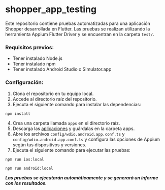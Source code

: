 # shopper_app_testing

Este repositorio contiene pruebas automatizadas para una aplicación Shopper desarrollada en Flutter. Las pruebas se realizan utilizando la herramienta Appium Flutter Driver y se encuentran en la carpeta `test/`.

### Requisitos previos:

* Tener instalado Node.js
* Tener instalado npm
* Tener instalado Android Studio o Simulator.app

### Configuración:

1. Clona el repositorio en tu equipo local.
2. Accede al directorio raíz del repositorio.
3. Ejecuta el siguiente comando para instalar las dependencias:
```
npm install
```
4. Crea una carpeta llamada `apps` en el directorio raíz.
5. Descarga las [aplicaciones](https://drive.google.com/drive/folders/1dz2JNq4JSZFyaqKYLmGei34uNj7WQ4zy?usp=drive_link) y guárdalas en la carpeta apps.
6. Abre los archivos `config/wdio.android.app.conf.ts` y `config/wdio.android.app.conf.ts` y configura las opciones de Appium según tus dispositivos y versiones.
7. Ejecuta el siguiente comando para ejecutar las pruebas:
```
npm run ios:local
```
```
npm run android:local
```
***Las pruebas se ejecutarán automáticamente y se generará un informe con los resultados.***


